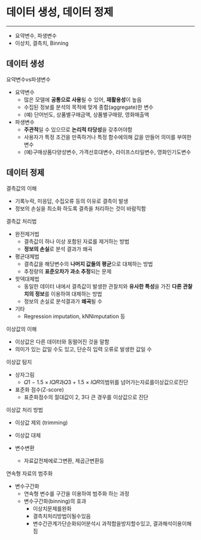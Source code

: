 # 데이터 생성, 데이터 정제

---

- 요약변수, 파생변수
- 이상치, 결측치, Binning

## 데이터 생성

요약변수vs파생변수

- 요약변수
  - 많은 모델에 **공통으로 사용**될 수 있어, **재활용성**이 높음
  - 수집된 정보를 분석의 목적에 맞게 종합(aggregate)한 변수
  - (예) 단어빈도, 상품별구매금액, 상품별구매량, 영화매출액
- 파생변수
  - **주관적**일 수 있으므로 **논리적 타당성**을 갖추어야함
  - 사용자가 특정 조건을 만족하거나 특정 함수에의해 값을 만들어 의미를 부여한 변수
  - (예)구매상품다양성변수, 가격선호대변수, 라이프스타일변수, 영화인기도변수

## 데이터 정제

결측값의 이해

- 기록누락, 미응답, 수집오류 등의 이유로 결측이 발생
- 정보의 손실을 최소화 하도록 결측을 처리하는 것이 바람직함

결측값 처리법

- 완전제거법
  - 결측값이 하나 이상 포함된 자료를 제거하는 방법
  - **정보의 손실**로 분석 결과가 왜곡
- 평균대체법
  - 결측값을 해당변수의 **나머지 값들의 평균**으로 대체하는 방법
  - 추정량의 **표준오차가 과소 추정**되는 문제
- 핫덱대체법
  - 동일한 데이터 내에서 결측값이 발생한 관찰치와 **유사한 특성**을 가진 **다른 관찰치의 정보**를 이용하여 대체하는 방법
  - 정보의 손실로 분석결과가 **왜곡**될 수
- 기타
  - Regression imputation, kNNimputation 등

이상값의 이해

- 이상값은 다른 데이터와 동떨어진 것을 말함
- 의미가 있는 값일 수도 있고, 단순히 입력 오류로 발생한 값일 수

이상값 탐지

- 상자그림
  - 𝑄1 − 1.5 × 𝐼𝑄𝑅과𝑄3 + 1.5 × 𝐼𝑄𝑅의범위를 넘어가는자료를이상값으로진단
- 표준화 점수(Z-score)
  - 표준화점수의 절대값이 2, 3다 큰 경우를 이상값으로 진단

이상값 처리 방법

- 이상값 제외 (trimming)

- 이상값 대체
- 변수변환
  - 자료값전체에로그변환, 제곱근변환등

연속형 자료의 범주화

- 변수구간화
  - 연속형 변수를 구간을 이용하여 범주화 하는 과정	
  - 변수구간화(binning)의 효과
    - 이상치문제를완화
    - 결측치처리방법이될수있음
    - 변수간관계가단순화되어분석시 과적합을방지할수있고, 결과해석이용이해짐